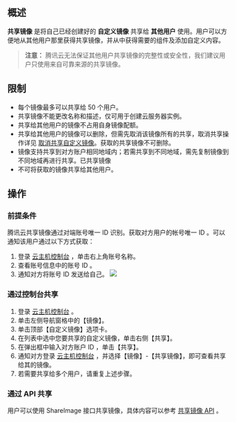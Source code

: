 ## 概述
**共享镜像** 是将自己已经创建好的 **自定义镜像** 共享给 **其他用户** 使用。用户可以方便地从其他用户那里获得共享镜像，并从中获得需要的组件及添加自定义内容。

>**注意：**
>腾讯云无法保证其他用户共享镜像的完整性或安全性，我们建议用户只使用来自可靠来源的共享镜像。

## 限制
 - 每个镜像最多可以共享给 50 个用户。
 - 共享镜像不能更改名称和描述，仅可用于创建云服务器实例。
 - 共享给其他用户的镜像不占用自身镜像配额。
 - 共享给其他用户的镜像可以删除，但需先取消该镜像所有的共享，取消共享操作详见 [取消共享自定义镜像](/doc/product/213/7148)。获取的共享镜像不可删除。
 - 镜像支持共享到对方账户相同地域内；若需共享到不同地域，需先复制镜像到不同地域再进行共享。已共享镜像
 - 不可将获取的镜像共享给其他用户。

## 操作
### 前提条件
腾讯云共享镜像通过对端账号唯一 ID 识别。获取对方用户的帐号唯一 ID 。可以通知该用户通过以下方式获取：
 1. 登录 [云主机控制台](https://console.cloud.tencent.com/cvm/) ，单击右上角账号名称。
 2. 查看账号信息中的账号 ID 。
 3. 通知对方将账号 ID 发送给自己。
![](//mc.qcloudimg.com/static/img/09ab4b511df275fe7818a867943668a2/image.png)

### 通过控制台共享
 1. 登录 [云主机控制台](https://console.cloud.tencent.com/cvm/) 。
 2. 单击左侧导航窗格中的【镜像】。
 3.  单击顶部【自定义镜像】选项卡。
 4.  在列表中选中您要共享的自定义镜像，单击右侧【共享】。
 5.  在弹出框中输入对方账户 ID ，单击【共享】。
 6. 通知对方登录 [云主机控制台](https://console.cloud.tencent.com/cvm/)  ，并选择【镜像】-【共享镜像】，即可查看共享给其的镜像。
 7. 若需要共享给多个用户，请重复上述步骤。

### 通过 API 共享
用户可以使用 ShareImage 接口共享镜像，具体内容可以参考 [共享镜像 API](/doc/api/229/2361) 。
